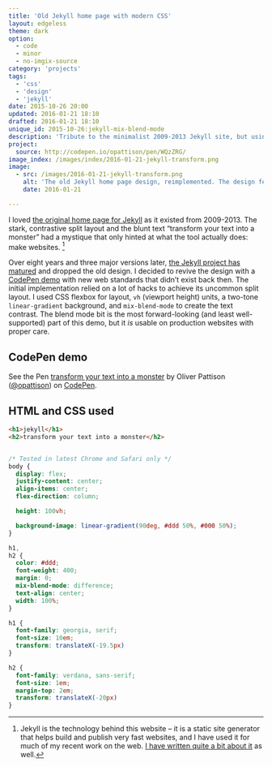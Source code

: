 ```yaml
---
title: 'Old Jekyll home page with modern CSS'
layout: edgeless
theme: dark
option:
  - code
  - minor
  - no-imgix-source
category: 'projects'
tags:
  - 'css'
  - 'design'
  - 'jekyll'
date: 2015-10-26 20:00
updated: 2016-01-21 18:10
drafted: 2016-01-21 18:10
unique_id: 2015-10-26:jekyll-mix-blend-mode
description: 'Tribute to the minimalist 2009-2013 Jekyll site, but using flexbox and blend modes.'
project:
  source: http://codepen.io/opattison/pen/WQzZRG/
image_index: /images/index/2016-01-21-jekyll-transform.png
image:
  - src: /images/2016-01-21-jekyll-transform.png
    alt: 'The old Jekyll home page design, reimplemented. The design features a black/white contrast split with typography that reverses the shade of each side of the background color.'
    date: 2016-01-21

---
```


I loved [the original home page for Jekyll](http://web.archive.org/web/20120505063819/http://jekyllrb.com/) as it existed from 2009-2013. The stark, contrastive split layout and the blunt text “transform your text into a monster” had a mystique that only hinted at what the tool actually does: make websites. [^1]

Over eight years and three major versions later, [the Jekyll project has matured](http://jekyllrb.com) and dropped the old design. I decided to revive the design with a [CodePen demo](http://codepen.io/opattison/pen/WQzZRG/?editors=1100) with new web standards that didn’t exist back then. The initial implementation relied on a lot of hacks to achieve its uncommon split layout. I used CSS flexbox for layout, `vh` (viewport height) units, a two-tone `linear-gradient` background, and `mix-blend-mode` to create the text contrast. The blend mode bit is the most forward-looking (and least well-supported) part of this demo, but it _is_ usable on production websites with proper care.

## CodePen demo

<p data-height="320" data-theme-id="0" data-slug-hash="WQzZRG" data-default-tab="result" data-user="opattison" class='codepen'>See the Pen <a href='http://codepen.io/opattison/pen/WQzZRG/'>transform your text into a monster</a> by Oliver Pattison (<a href='http://codepen.io/opattison'>@opattison</a>) on <a href='http://codepen.io'>CodePen</a>.</p>
<script async src="//assets.codepen.io/assets/embed/ei.js"></script>

## HTML and CSS used

```html
<h1>jekyll</h1>
<h2>transform your text into a monster</h2>
```

```css

/* Tested in latest Chrome and Safari only */
body {
  display: flex;
  justify-content: center;
  align-items: center;
  flex-direction: column;

  height: 100vh;

  background-image: linear-gradient(90deg, #ddd 50%, #000 50%);
}

h1,
h2 {
  color: #ddd;
  font-weight: 400;
  margin: 0;
  mix-blend-mode: difference;
  text-align: center;
  width: 100%;
}

h1 {
  font-family: georgia, serif;
  font-size: 10em;
  transform: translateX(-19.5px)
}

h2 {
  font-family: verdana, sans-serif;
  font-size: 1em;
  margin-top: 2em;
  transform: translateX(-20px)
}
```

[^1]: Jekyll is the technology behind this website – it is a static site generator that helps build and publish very fast websites, and I have used it for much of my recent work on the web. [I have written quite a bit about it](/labels/jekyll/) as well.
